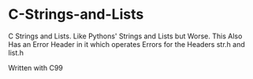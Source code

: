 # C-Strings-and-Lists
 C Strings and Lists. Like Pythons' Strings and Lists but Worse.
This Also Has an Error Header in it which operates Errors for the Headers str.h and list.h

Written with C99
